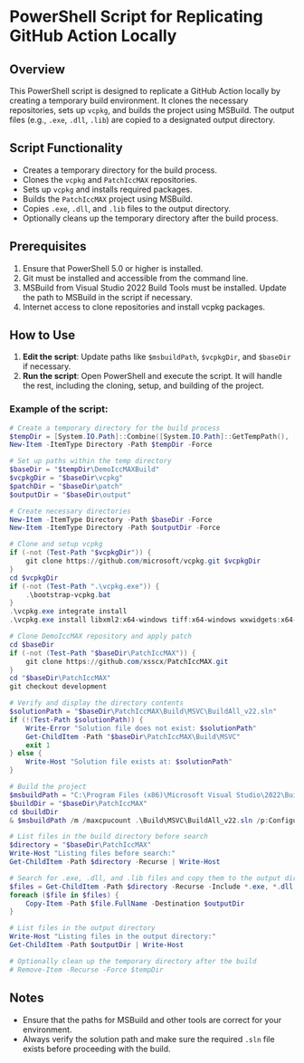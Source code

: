 
# PowerShell Script for Replicating GitHub Action Locally

## Overview

This PowerShell script is designed to replicate a GitHub Action locally by creating a temporary build environment. It clones the necessary repositories, sets up `vcpkg`, and builds the project using MSBuild. The output files (e.g., `.exe`, `.dll`, `.lib`) are copied to a designated output directory.

## Script Functionality

- Creates a temporary directory for the build process.
- Clones the `vcpkg` and `PatchIccMAX` repositories.
- Sets up `vcpkg` and installs required packages.
- Builds the `PatchIccMAX` project using MSBuild.
- Copies `.exe`, `.dll`, and `.lib` files to the output directory.
- Optionally cleans up the temporary directory after the build process.

## Prerequisites

1. Ensure that PowerShell 5.0 or higher is installed.
2. Git must be installed and accessible from the command line.
3. MSBuild from Visual Studio 2022 Build Tools must be installed. Update the path to MSBuild in the script if necessary.
4. Internet access to clone repositories and install vcpkg packages.

## How to Use

1. **Edit the script**: Update paths like `$msbuildPath`, `$vcpkgDir`, and `$baseDir` if necessary.
2. **Run the script**: Open PowerShell and execute the script. It will handle the rest, including the cloning, setup, and building of the project.

### Example of the script:

```powershell
# Create a temporary directory for the build process
$tempDir = [System.IO.Path]::Combine([System.IO.Path]::GetTempPath(), [System.IO.Path]::GetRandomFileName())
New-Item -ItemType Directory -Path $tempDir -Force

# Set up paths within the temp directory
$baseDir = "$tempDir\DemoIccMAXBuild"
$vcpkgDir = "$baseDir\vcpkg"
$patchDir = "$baseDir\patch"
$outputDir = "$baseDir\output"

# Create necessary directories
New-Item -ItemType Directory -Path $baseDir -Force
New-Item -ItemType Directory -Path $outputDir -Force

# Clone and setup vcpkg
if (-not (Test-Path "$vcpkgDir")) {
    git clone https://github.com/microsoft/vcpkg.git $vcpkgDir
}
cd $vcpkgDir
if (-not (Test-Path ".\vcpkg.exe")) {
    .\bootstrap-vcpkg.bat
}
.\vcpkg.exe integrate install
.\vcpkg.exe install libxml2:x64-windows tiff:x64-windows wxwidgets:x64-windows

# Clone DemoIccMAX repository and apply patch
cd $baseDir
if (-not (Test-Path "$baseDir\PatchIccMAX")) {
    git clone https://github.com/xsscx/PatchIccMAX.git
}
cd "$baseDir\PatchIccMAX"
git checkout development

# Verify and display the directory contents
$solutionPath = "$baseDir\PatchIccMAX\Build\MSVC\BuildAll_v22.sln"
if (!(Test-Path $solutionPath)) {
    Write-Error "Solution file does not exist: $solutionPath"
    Get-ChildItem -Path "$baseDir\PatchIccMAX\Build\MSVC"
    exit 1
} else {
    Write-Host "Solution file exists at: $solutionPath"
}

# Build the project
$msbuildPath = "C:\Program Files (x86)\Microsoft Visual Studio\2022\BuildTools\MSBuild\Current\Bin\MSBuild.exe"
$buildDir = "$baseDir\PatchIccMAX"
cd $buildDir
& $msbuildPath /m /maxcpucount .\Build\MSVC\BuildAll_v22.sln /p:Configuration=Debug /p:Platform=x64 /p:AdditionalIncludeDirectories="$vcpkgDir\installed\x64-windows\include" /p:AdditionalLibraryDirectories="$vcpkgDir\installed\x64-windows\lib" /p:CLToolAdditionalOptions="/fsanitize=address /Zi /Od /DDEBUG /W4" /p:LinkToolAdditionalOptions="/fsanitize=address /DEBUG /INCREMENTAL:NO"

# List files in the build directory before search
$directory = "$baseDir\PatchIccMAX"
Write-Host "Listing files before search:"
Get-ChildItem -Path $directory -Recurse | Write-Host

# Search for .exe, .dll, and .lib files and copy them to the output directory
$files = Get-ChildItem -Path $directory -Recurse -Include *.exe, *.dll, *.lib
foreach ($file in $files) {
    Copy-Item -Path $file.FullName -Destination $outputDir
}

# List files in the output directory
Write-Host "Listing files in the output directory:"
Get-ChildItem -Path $outputDir | Write-Host

# Optionally clean up the temporary directory after the build
# Remove-Item -Recurse -Force $tempDir
```

## Notes

- Ensure that the paths for MSBuild and other tools are correct for your environment.
- Always verify the solution path and make sure the required `.sln` file exists before proceeding with the build.
